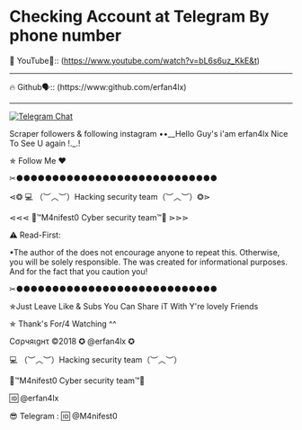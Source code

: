 # Checking Account at Telegram By phone number


🦠 YouTube👣:: (https://www.youtube.com/watch?v=bL6s6uz_KkE&t)
**********************************************************

🔥 Github🗣:: (https://www:github.com/erfan4lx)
**********************************************************

[![Telegram Chat](https://img.shields.io/badge/chat%20on-Telegram-blue.svg)](https://t.me/erfan4lx)

Scraper followers & following instagram ••__Hello Guy's i'am erfan4lx Nice To See U again !._.!

✯ Follow Me ♥

✂●●●●●●●●●●●●●●●●●●●●●●●●●●●●

⋖❂ 💻 （︶︿︶）Hacking security team（︶︿︶）❂⋗

⋖⋖⋖ 💢™M4nifest0 Cyber security team™💢 ⋗⋗⋗

⚠️ Read-First:

•The author of the does not encourage anyone to repeat this. Otherwise, you will be solely responsible. The was created for informational purposes. And for the fact that you caution you!

✂●●●●●●●●●●●●●●●●●●●●●●●●●●●●

✯Just Leave Like & Subs You Can Share iT With Y're lovely Friends

✯ Thank's For/4 Watching ^^

Cσρчяιgнτ ©2018 ✪ @erfan4lx ✪

💻 （︶︿︶）Hacking security team（︶︿︶）

💢™M4nifest0 Cyber security team™💢

🆔 @erfan4lx

😎 Telegram : 🆔 @M4nifest0


